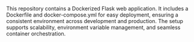 This repository contains a Dockerized Flask web application. It includes a Dockerfile and docker-compose.yml for easy deployment, ensuring a consistent environment across development and production. The setup supports scalability, environment variable management, and seamless container orchestration.
